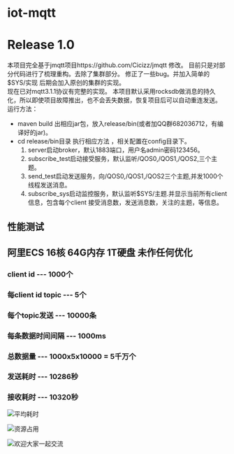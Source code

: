 # iot-mqtt
# Release 1.0
本项目完全基于jmqtt项目https://github.com/Cicizz/jmqtt 修改。 
目前只是对部分代码进行了梳理重构。去除了集群部分。 
修正了一些bug。并加入简单的$SYS/实现 
后期会加入原创的集群的实现。  
现在已对mqtt3.1.1协议有完整的实现。
本项目默认采用rocksdb做消息的持久化，所以即使项目故障推出，也不会丢失数据，恢复项目后可以自动重连发送。
运行方法： 
- maven build 出相应jar包，放入release/bin(或者加QQ群682036712，有编译好的jar)。
- cd release/bin目录 执行相应方法 ，相关配置在config目录下。
  1. server启动broker，默认1883端口，用户名admin密码123456。
  2. subscribe_test启动接受服务，默认监听/QOS0,/QOS1,/QOS2,三个主题。
  3. send_test启动发送服务，向/QOS0,/QOS1,/QOS2三个主题,并发1000个线程发送消息。
  4. subscribe_sys启动监控服务，默认监听$SYS/主题.并显示当前所有client信息，包含每个client 接受消息数，发送消息数，关注的主题，等信息。
  
## 性能测试 
## 阿里ECS 16核 64G内存 1T硬盘 未作任何优化
### client id --- 1000个  
### 每client id topic --- 5个
### 每个topic发送 ---  10000条
### 每条数据时间间隔   --- 1000ms 
### 总数据量 ---  1000x5x10000 = 5千万个          
### 发送耗时 --- 10286秒
### 接收耗时 --- 10320秒
![平均耗时](https://github.com/ShiCloud/iot-mqtt/blob/master/pic/%E5%8F%91%E9%80%81%E6%97%B6%E9%97%B4.png) 
                                                
![资源占用](https://github.com/ShiCloud/iot-mqtt/blob/master/pic/5%E5%8D%83%E4%B8%87.png) 
  
  
![欢迎大家一起交流](https://github.com/ShiCloud/iot-mqtt/blob/master/pic/iot-mqtt%E7%BE%A4%E8%81%8A%E4%BA%8C%E7%BB%B4%E7%A0%81.png)
